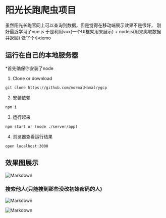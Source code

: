 # 阳光长跑爬虫项目

虽然阳光长跑官网上可以查询到数据，但是觉得在移动端展示效果不是很好， 刚好最近学习了vue.js
于是利用vux(一个UI框架用来展示) + nodejs(用来爬取数据并返回) 做了个小demo

## 运行在自己的本地服务器

*首先确保你安装了node

1. Clone or download
```
git clone https://github.com/normalHamal/ygcp
```
2. 安装依赖
```
npm i
```
3. 运行起来
```
npm start or (node ./server/app)
```
4. 浏览器查看运行结果
```
open localhost:3000
```
## 效果图展示

![Markdown](http://omsiv11v3.bkt.clouddn.com/O9%60KTIFNGI%5B%5DJW4PWR4%28%60FS.png)

### 搜索他人(只能搜到那些没改初始密码的人) <br>
![Markdown](http://omsiv11v3.bkt.clouddn.com/G4ZG$LU2M9F4DO6J%5B%60EPGDE.png)

![Markdown](http://omsiv11v3.bkt.clouddn.com/Z6%7D62~0@J%29L%28%5BIT%600C2%5DLQN.png)